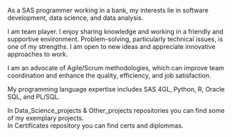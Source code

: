 As a SAS programmer working in a bank, my interests lie in software development, data science, and data analysis.

I am team player. I enjoy sharing knowledge and working in a friendly and supportive environment. Problem-solving, particularly technical issues, is one of my strengths. I am open to new ideas and appreciate innovative approaches to work.

I am an advocate of Agile/Scrum methodologies, which can improve team coordination and enhance the quality, efficiency, and job satisfaction.

My programming language expertise includes SAS 4GL, Python, R, Oracle SQL, and PL/SQL.

In Data_Science_projects & Other_projects repositories you can find some of my exemplary projects.  
In Certificates repository you can find certs and diplommas.
